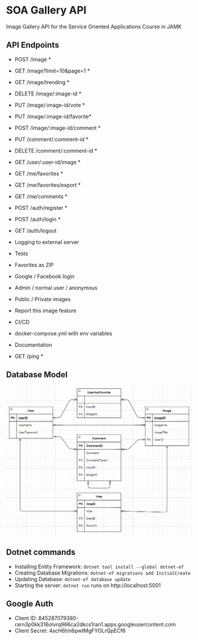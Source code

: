 # SOA Gallery API

Image Gallery API for the Service Oriented Applications Course in JAMK

## API Endpoints

* POST /image *
* GET /image?limit=10&page=1 *
* GET /image/trending *
* DELETE /image/:image-id *
* PUT /image/:image-id/vote *
* PUT /image/:image-id/favorite*
* POST /image/:image-id/comment *

* PUT /comment/:comment-id *
* DELETE /comment/:comment-id *

* GET /user/:user-id/image *

* GET /me/favorites *
* GET /me/favorites/export *
* GET /me/comments *

* POST /auth/register *
* POST /auth/login *
* GET /auth/logout

* Logging to external server

* Tests
* Favorites as ZIP
* Google / Facebook login
* Admin / normal user / anonymous
* Public / Private images
* Report this image feature

* CI/CD
* docker-compose.yml with env variables

* Documentation

* GET /ping *

## Database Model

![Database](images/LogicalDbModel.png)

## Dotnet commands

* Installing Entity Framework: ```dotnet tool install --global dotnet-ef```
* Creating Database Migrations: ```dotnet-ef migrations add InitialCreate```
* Updating Database: ```dotnet-ef database update```
* Starting the server: ```dotnet run``` runs on http://localhost:5001

## Google Auth
* Client ID: 845287079380-rarn3p0kk316olvrq966ca2dkcs1ran1.apps.googleusercontent.com
* Client Secret: 4scH6tm6pwtMgFYOLrQpECf6
